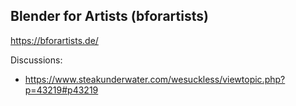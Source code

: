
## Blender for Artists (bforartists)

https://bforartists.de/

Discussions:
- https://www.steakunderwater.com/wesuckless/viewtopic.php?p=43219#p43219
